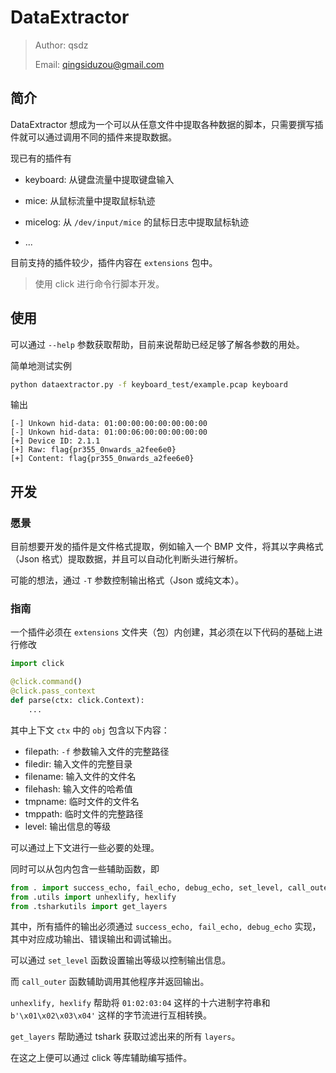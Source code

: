 # DataExtractor

> Author: qsdz
>
> Email: qingsiduzou@gmail.com

## 简介

DataExtractor 想成为一个可以从任意文件中提取各种数据的脚本，只需要撰写插件就可以通过调用不同的插件来提取数据。

现已有的插件有

- keyboard: 从键盘流量中提取键盘输入
- mice: 从鼠标流量中提取鼠标轨迹
- micelog: 从 `/dev/input/mice` 的鼠标日志中提取鼠标轨迹

- ...

目前支持的插件较少，插件内容在 `extensions` 包中。

> 使用 click 进行命令行脚本开发。

## 使用

可以通过 `--help` 参数获取帮助，目前来说帮助已经足够了解各参数的用处。

简单地测试实例

```bash
python dataextractor.py -f keyboard_test/example.pcap keyboard
```

输出

```
[-] Unkown hid-data: 01:00:00:00:00:00:00:00
[-] Unkown hid-data: 01:00:06:00:00:00:00:00
[+] Device ID: 2.1.1
[+] Raw: flag{pr355_0nwards_a2fee6e0}
[+] Content: flag{pr355_0nwards_a2fee6e0}
```



## 开发

### 愿景

目前想要开发的插件是文件格式提取，例如输入一个 BMP 文件，将其以字典格式（Json 格式）提取数据，并且可以自动化判断头进行解析。

可能的想法，通过 `-T` 参数控制输出格式（Json 或纯文本）。



### 指南

一个插件必须在 `extensions` 文件夹（包）内创建，其必须在以下代码的基础上进行修改

```python
import click

@click.command()
@click.pass_context
def parse(ctx: click.Context):
    ...
```

其中上下文 `ctx` 中的 `obj` 包含以下内容：

- filepath: `-f` 参数输入文件的完整路径
- filedir: 输入文件的完整目录
- filename: 输入文件的文件名
- filehash: 输入文件的哈希值
- tmpname: 临时文件的文件名
- tmppath: 临时文件的完整路径
- level: 输出信息的等级

可以通过上下文进行一些必要的处理。

同时可以从包内包含一些辅助函数，即

```python
from . import success_echo, fail_echo, debug_echo, set_level, call_outer
from .utils import unhexlify, hexlify
from .tsharkutils import get_layers
```

其中，所有插件的输出必须通过 `success_echo, fail_echo, debug_echo` 实现，其中对应成功输出、错误输出和调试输出。

可以通过 `set_level` 函数设置输出等级以控制输出信息。

而 `call_outer` 函数辅助调用其他程序并返回输出。

`unhexlify, hexlify` 帮助将 `01:02:03:04` 这样的十六进制字符串和 `b'\x01\x02\x03\x04'` 这样的字节流进行互相转换。

`get_layers` 帮助通过 tshark 获取过滤出来的所有 `layers`。

在这之上便可以通过 click 等库辅助编写插件。





